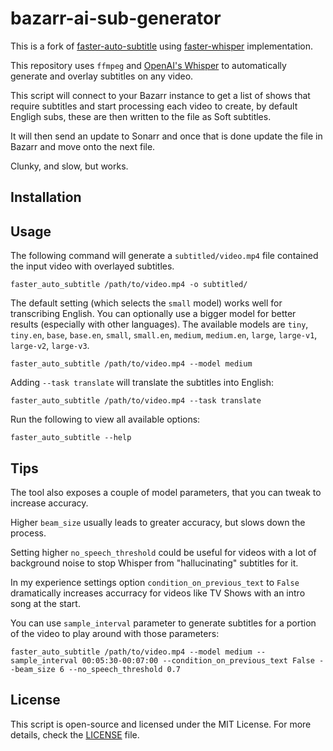 # bazarr-ai-sub-generator

This is a fork of [faster-auto-subtitle](https://github.com/Sirozha1337/faster-auto-subtitle) using [faster-whisper](https://github.com/SYSTRAN/faster-whisper) implementation.

This repository uses `ffmpeg` and [OpenAI's Whisper](https://openai.com/blog/whisper) to automatically generate and overlay subtitles on any video.

This script will connect to your Bazarr instance to get a list of shows that require subtitles and start processing each video to create, by default Engligh subs, these are then written to the file as Soft subtitles.

It will then send an update to Sonarr and once that is done update the file in Bazarr and move onto the next file.

Clunky, and slow, but works.

## Installation


## Usage

The following command will generate a `subtitled/video.mp4` file contained the input video with overlayed subtitles.

    faster_auto_subtitle /path/to/video.mp4 -o subtitled/

The default setting (which selects the `small` model) works well for transcribing English. You can optionally use a bigger model for better results (especially with other languages). The available models are `tiny`, `tiny.en`, `base`, `base.en`, `small`, `small.en`, `medium`, `medium.en`, `large`, `large-v1`, `large-v2`, `large-v3`.

    faster_auto_subtitle /path/to/video.mp4 --model medium

Adding `--task translate` will translate the subtitles into English:

    faster_auto_subtitle /path/to/video.mp4 --task translate

Run the following to view all available options:

    faster_auto_subtitle --help

## Tips

The tool also exposes a couple of model parameters, that you can tweak to increase accuracy.

Higher `beam_size` usually leads to greater accuracy, but slows down the process.

Setting higher `no_speech_threshold` could be useful for videos with a lot of background noise to stop Whisper from "hallucinating" subtitles for it.

In my experience settings option `condition_on_previous_text` to `False` dramatically increases accurracy for videos like TV Shows with an intro song at the start. 

You can use `sample_interval` parameter to generate subtitles for a portion of the video to play around with those parameters:

    faster_auto_subtitle /path/to/video.mp4 --model medium --sample_interval 00:05:30-00:07:00 --condition_on_previous_text False --beam_size 6 --no_speech_threshold 0.7

## License

This script is open-source and licensed under the MIT License. For more details, check the [LICENSE](LICENSE) file.
